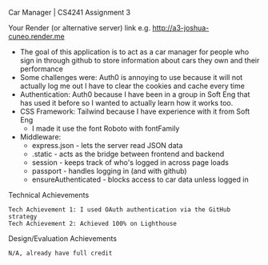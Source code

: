 Car Manager | CS4241 Assignment 3

Your Render (or alternative server) link e.g. http://a3-joshua-cuneo.render.me

- The goal of this application is to act as a car manager for people who sign in through github to store information about cars they own and their performance 
- Some challenges were: Auth0 is annoying to use because it will not actually log me out I have to clear the cookies and cache every time
- Authentication: Auth0 because I have been in a group in Soft Eng that has used it before so I wanted to actually learn how it works too.
- CSS Framework: Tailwind because I have experience with it from Soft Eng
  - I made it use the font Roboto with fontFamily
- Middleware:
  - express.json - lets the server read JSON data
  - .static  - acts as the bridge between frontend and backend
  - session - keeps track of who's logged in across page loads
  - passport - handles logging in (and with github)
  - ensureAuthenticated - blocks access to car data unless logged in

Technical Achievements

    Tech Achievement 1: I used OAuth authentication via the GitHub strategy
    Tech Achievement 2: Achieved 100% on Lighthouse

Design/Evaluation Achievements

    N/A, already have full credit